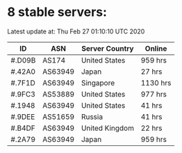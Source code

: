 # 8 stable servers:

Latest update at: Thu Feb 27 01:10:10 UTC 2020

| ID | ASN | Server Country | Online |
| -- | --- | -------------- | ------ |
| #.D09B | AS174 | United States | 959 hrs |
| #.42A0 | AS63949 | Japan | 27 hrs |
| #.7F1D | AS63949 | Singapore | 1130 hrs |
| #.9FC3 | AS53889 | United States | 977 hrs |
| #.1948 | AS63949 | United States | 41 hrs |
| #.9DEE | AS51659 | Russia | 41 hrs |
| #.B4DF | AS63949 | United Kingdom | 22 hrs |
| #.2A79 | AS63949 | Japan | 959 hrs |

